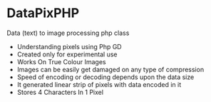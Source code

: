 # DataPixPHP
Data (text) to image processing php class

* Understanding pixels using Php GD
* Created only for experimental use
* Works On True Colour Images
* Images can be easily get damaged on any type of compression
* Speed of encoding or decoding depends upon the data size
* It generated linear strip of pixels with data encoded in it
* Stores 4 Characters In 1 Pixel
